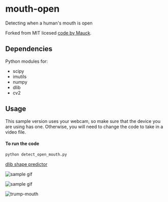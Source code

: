 # mouth-open
Detecting when a human's mouth is open

Forked from MIT licesed [code by Mauck](https://github.com/mauckc/mouth-open/tree/master).

## Dependencies
Python modules for:
* scipy
* imutils
* numpy
* dlib
* cv2

## Usage
This sample version uses your webcam, so make sure that the device you are using has one.  Otherwise, you will need to change the code to take in a video file.

#### To run the code
```bash
python detect_open_mouth.py
```

[dlib shape predictor](https://github.com/AKSHAYUBHAT/TensorFace/blob/master/openface/models/dlib/shape_predictor_68_face_landmarks.dat)

![sample gif](https://github.com/mauckc/mouth-open/raw/master/video/mouth_open.gif)

![sample gif](https://github.com/mauckc/mouth-open/raw/master/video/facial_landmarks_68markup-768x619.jpg)


![trump-mouth](./video/out_trump.gif)

